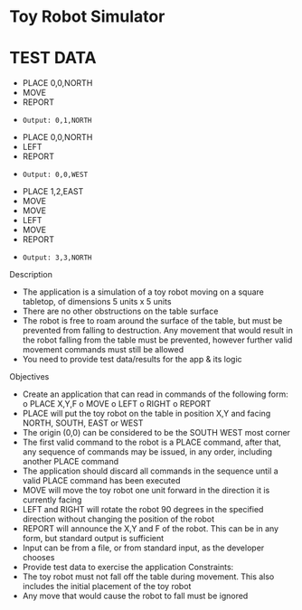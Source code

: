 # Toy Robot Simulator
# TEST DATA
-	PLACE 0,0,NORTH
-	MOVE
-	REPORT
-	  Output: 0,1,NORTH
-	PLACE 0,0,NORTH
-	LEFT
-	REPORT
-	  Output: 0,0,WEST
-	PLACE 1,2,EAST
-	MOVE
-	MOVE
-	LEFT
-	MOVE
-	REPORT
-	  Output: 3,3,NORTH

Description
-	The application is a simulation of a toy robot moving on a square tabletop, of dimensions 5 units x 5 units
-	There are no other obstructions on the table surface
-	The robot is free to roam around the surface of the table, but must be prevented from falling to destruction. Any movement that would result in the robot falling from the table must be prevented, however further valid movement commands must still be allowed
-	You need to provide test data/results for the app & its logic

Objectives
-	Create an application that can read in commands of the following form:
o	PLACE X,Y,F
o	MOVE
o	LEFT
o	RIGHT
o	REPORT
-	PLACE will put the toy robot on the table in position X,Y and facing NORTH, SOUTH, EAST or WEST
-	The origin (0,0) can be considered to be the SOUTH WEST most corner
-	The first valid command to the robot is a PLACE command, after that, any sequence of commands may be issued, in any order, including another PLACE command
-	The application should discard all commands in the sequence until a valid PLACE command has been executed
-	MOVE will move the toy robot one unit forward in the direction it is currently facing
-	LEFT and RIGHT will rotate the robot 90 degrees in the specified direction without changing the position of the robot
-	REPORT will announce the X,Y and F of the robot. This can be in any form, but standard output is sufficient
-	Input can be from a file, or from standard input, as the developer chooses
-	Provide test data to exercise the application
Constraints:
-	The toy robot must not fall off the table during movement. This also includes the initial placement of the toy robot
-	Any move that would cause the robot to fall must be ignored
